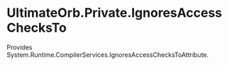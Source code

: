 # UltimateOrb.Private.IgnoresAccessChecksTo
Provides System.Runtime.CompilerServices.IgnoresAccessChecksToAttribute.
